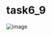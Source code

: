 # task6_9
![image](https://github.com/user-attachments/assets/94566285-8d2e-48c9-b440-9885be7514ae)
